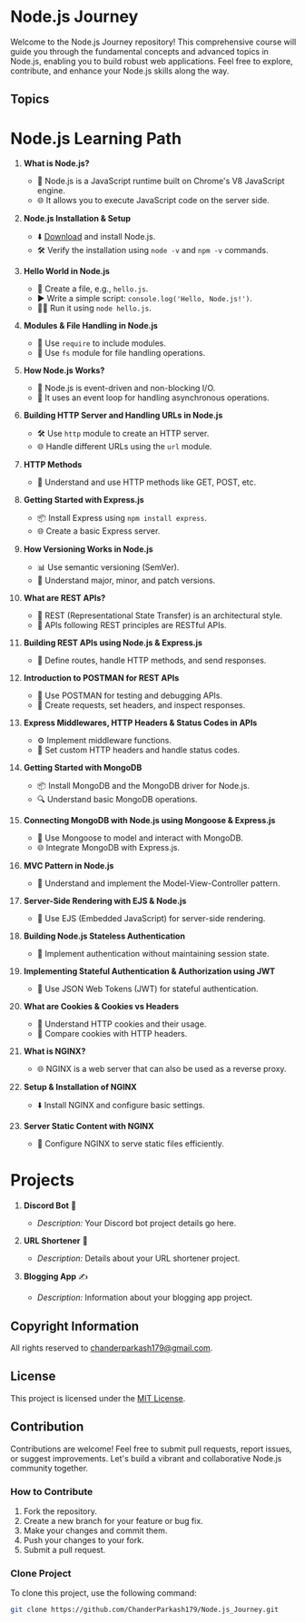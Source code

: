 # Node.js Journey

Welcome to the Node.js Journey repository! This comprehensive course will guide you through the fundamental concepts and advanced topics in Node.js, enabling you to build robust web applications. Feel free to explore, contribute, and enhance your Node.js skills along the way.

## Topics

# Node.js Learning Path

1. **What is Node.js?**

   - 🚀 Node.js is a JavaScript runtime built on Chrome's V8 JavaScript engine.
   - 🌐 It allows you to execute JavaScript code on the server side.

2. **Node.js Installation & Setup**

   - ⬇️ [Download](https://nodejs.org/) and install Node.js.
   - 🛠 Verify the installation using `node -v` and `npm -v` commands.

3. **Hello World in Node.js**

   - 📝 Create a file, e.g., `hello.js`.
   - ▶️ Write a simple script: `console.log('Hello, Node.js!')`.
   - 🏃‍♂️ Run it using `node hello.js`.

4. **Modules & File Handling in Node.js**

   - 🔄 Use `require` to include modules.
   - 📁 Use `fs` module for file handling operations.

5. **How Node.js Works?**

   - 🔄 Node.js is event-driven and non-blocking I/O.
   - 🔁 It uses an event loop for handling asynchronous operations.

6. **Building HTTP Server and Handling URLs in Node.js**

   - 🛠 Use `http` module to create an HTTP server.
   - 🌐 Handle different URLs using the `url` module.

7. **HTTP Methods**

   - 📡 Understand and use HTTP methods like GET, POST, etc.

8. **Getting Started with Express.js**

   - 📦 Install Express using `npm install express`.
   - 🌐 Create a basic Express server.

9. **How Versioning Works in Node.js**

   - 📊 Use semantic versioning (SemVer).
   - 🔄 Understand major, minor, and patch versions.

10. **What are REST APIs?**

    - 🔄 REST (Representational State Transfer) is an architectural style.
    - 📡 APIs following REST principles are RESTful APIs.

11. **Building REST APIs using Node.js & Express.js**

    - 🚧 Define routes, handle HTTP methods, and send responses.

12. **Introduction to POSTMAN for REST APIs**

    - 🔄 Use POSTMAN for testing and debugging APIs.
    - 🚀 Create requests, set headers, and inspect responses.

13. **Express Middlewares, HTTP Headers & Status Codes in APIs**

    - ⚙️ Implement middleware functions.
    - 📡 Set custom HTTP headers and handle status codes.

14. **Getting Started with MongoDB**

    - 📦 Install MongoDB and the MongoDB driver for Node.js.
    - 🔍 Understand basic MongoDB operations.

15. **Connecting MongoDB with Node.js using Mongoose & Express.js**

    - 🔄 Use Mongoose to model and interact with MongoDB.
    - 🌐 Integrate MongoDB with Express.js.

16. **MVC Pattern in Node.js**

    - 🔄 Understand and implement the Model-View-Controller pattern.

17. **Server-Side Rendering with EJS & Node.js**

    - 📄 Use EJS (Embedded JavaScript) for server-side rendering.

18. **Building Node.js Stateless Authentication**

    - 🔐 Implement authentication without maintaining session state.

19. **Implementing Stateful Authentication & Authorization using JWT**

    - 🔑 Use JSON Web Tokens (JWT) for stateful authentication.

20. **What are Cookies & Cookies vs Headers**

    - 🍪 Understand HTTP cookies and their usage.
    - 🔄 Compare cookies with HTTP headers.

21. **What is NGINX?**

    - 🌐 NGINX is a web server that can also be used as a reverse proxy.

22. **Setup & Installation of NGINX**

    - ⬇️ Install NGINX and configure basic settings.

23. **Server Static Content with NGINX**
    - 🚀 Configure NGINX to serve static files efficiently.

# Projects

1. **Discord Bot** 🤖

   - _Description:_ Your Discord bot project details go here.

2. **URL Shortener** 🔗

   - _Description:_ Details about your URL shortener project.

3. **Blogging App** ✍️
   - _Description:_ Information about your blogging app project.
   

## Copyright Information

All rights reserved to [chanderparkash179@gmail.com](mailto:chanderparkash179@gmail.com).

## License

This project is licensed under the [MIT License](LICENSE).

## Contribution

Contributions are welcome! Feel free to submit pull requests, report issues, or suggest improvements. Let's build a vibrant and collaborative Node.js community together.

### How to Contribute

1. Fork the repository.
2. Create a new branch for your feature or bug fix.
3. Make your changes and commit them.
4. Push your changes to your fork.
5. Submit a pull request.

### Clone Project

To clone this project, use the following command:

```bash
git clone https://github.com/ChanderParkash179/Node.js_Journey.git
```
